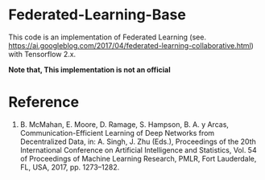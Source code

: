 # Federated-Learning-Base

This code is an implementation of Federated Learning (see. https://ai.googleblog.com/2017/04/federated-learning-collaborative.html)
with Tensorflow 2.x.

**Note that, This implementation is not an official**

# Reference

1. B. McMahan, E. Moore, D. Ramage, S. Hampson, B. A. y Arcas, Communication-Efficient Learning of Deep Networks from Decentralized Data, in: A. Singh, J. Zhu (Eds.), Proceedings of the 20th International Conference on Artificial Intelligence and Statistics, Vol. 54 of Proceedings of Machine Learning Research, PMLR, Fort Lauderdale, FL, USA, 2017, pp. 1273–1282.
